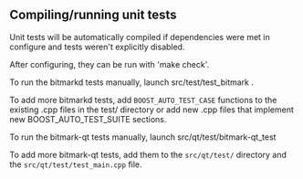 Compiling/running unit tests
------------------------------------

Unit tests will be automatically compiled if dependencies were met in configure
and tests weren't explicitly disabled.

After configuring, they can be run with 'make check'.

To run the bitmarkd tests manually, launch src/test/test_bitmark .

To add more bitmarkd tests, add `BOOST_AUTO_TEST_CASE` functions to the existing
.cpp files in the test/ directory or add new .cpp files that
implement new BOOST_AUTO_TEST_SUITE sections.

To run the bitmark-qt tests manually, launch src/qt/test/bitmark-qt_test

To add more bitmark-qt tests, add them to the `src/qt/test/` directory and
the `src/qt/test/test_main.cpp` file.
